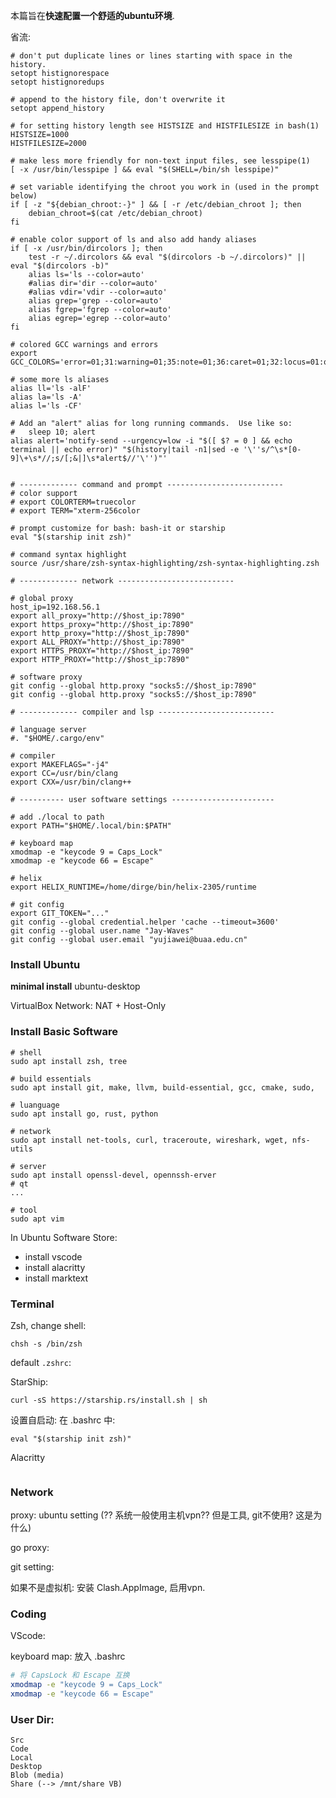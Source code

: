 本篇旨在**快速配置一个舒适的ubuntu环境**.

省流:
```shell
# don't put duplicate lines or lines starting with space in the history.
setopt histignorespace
setopt histignoredups

# append to the history file, don't overwrite it
setopt append_history

# for setting history length see HISTSIZE and HISTFILESIZE in bash(1)
HISTSIZE=1000
HISTFILESIZE=2000

# make less more friendly for non-text input files, see lesspipe(1)
[ -x /usr/bin/lesspipe ] && eval "$(SHELL=/bin/sh lesspipe)"

# set variable identifying the chroot you work in (used in the prompt below)
if [ -z "${debian_chroot:-}" ] && [ -r /etc/debian_chroot ]; then
    debian_chroot=$(cat /etc/debian_chroot)
fi

# enable color support of ls and also add handy aliases
if [ -x /usr/bin/dircolors ]; then
    test -r ~/.dircolors && eval "$(dircolors -b ~/.dircolors)" || eval "$(dircolors -b)"
    alias ls='ls --color=auto'
    #alias dir='dir --color=auto'
    #alias vdir='vdir --color=auto'
    alias grep='grep --color=auto'
    alias fgrep='fgrep --color=auto'
    alias egrep='egrep --color=auto'
fi

# colored GCC warnings and errors
export GCC_COLORS='error=01;31:warning=01;35:note=01;36:caret=01;32:locus=01:quote=01'

# some more ls aliases
alias ll='ls -alF'
alias la='ls -A'
alias l='ls -CF'

# Add an "alert" alias for long running commands.  Use like so:
#   sleep 10; alert
alias alert='notify-send --urgency=low -i "$([ $? = 0 ] && echo terminal || echo error)" "$(history|tail -n1|sed -e '\''s/^\s*[0-9]\+\s*//;s/[;&|]\s*alert$//'\'')"'


# ------------- command and prompt --------------------------
# color support
# export COLORTERM=truecolor
# export TERM="xterm-256color

# prompt customize for bash: bash-it or starship
eval "$(starship init zsh)"

# command syntax highlight
source /usr/share/zsh-syntax-highlighting/zsh-syntax-highlighting.zsh

# ------------- network --------------------------

# global proxy
host_ip=192.168.56.1
export all_proxy="http://$host_ip:7890"
export https_proxy="http://$host_ip:7890"
export http_proxy="http://$host_ip:7890"
export ALL_PROXY="http://$host_ip:7890"
export HTTPS_PROXY="http://$host_ip:7890"
export HTTP_PROXY="http://$host_ip:7890"

# software proxy
git config --global http.proxy "socks5://$host_ip:7890"
git config --global http.proxy "socks5://$host_ip:7890"

# ------------- compiler and lsp --------------------------

# language server
#. "$HOME/.cargo/env"

# compiler
export MAKEFLAGS="-j4"
export CC=/usr/bin/clang
export CXX=/usr/bin/clang++

# ---------- user software settings -----------------------

# add ./local to path
export PATH="$HOME/.local/bin:$PATH"

# keyboard map
xmodmap -e "keycode 9 = Caps_Lock"
xmodmap -e "keycode 66 = Escape"

# helix
export HELIX_RUNTIME=/home/dirge/bin/helix-2305/runtime

# git config
export GIT_TOKEN="..."
git config --global credential.helper 'cache --timeout=3600'
git config --global user.name "Jay-Waves"
git config --global user.email "yujiawei@buaa.edu.cn"
```

### Install Ubuntu

**minimal install** ubuntu-desktop

VirtualBox Network: NAT + Host-Only

### Install Basic Software

```shell
# shell
sudo apt install zsh, tree

# build essentials
sudo apt install git, make, llvm, build-essential, gcc, cmake, sudo, 

# luanguage
sudo apt install go, rust, python

# network
sudo apt install net-tools, curl, traceroute, wireshark, wget, nfs-utils

# server
sudo apt install openssl-devel, opennssh-erver
# qt
...

# tool
sudo apt vim
```

In Ubuntu Software Store:
- install vscode
- install alacritty
- install marktext

### Terminal

Zsh, change shell:

```shell
chsh -s /bin/zsh
```

default `.zshrc`:

StarShip:
```shell
curl -sS https://starship.rs/install.sh | sh
```
设置自启动: 在 .bashrc 中:
```shell
eval "$(starship init zsh)"
```

Alacritty
```shell

```

### Network

proxy: ubuntu setting (?? 系统一般使用主机vpn?? 但是工具, git不使用? 这是为什么)

go proxy:

git setting:

如果不是虚拟机: 安装 Clash.AppImage, 启用vpn.

### Coding

VScode:

keyboard map: 放入 .bashrc
```bash
# 将 CapsLock 和 Escape 互换
xmodmap -e "keycode 9 = Caps_Lock"
xmodmap -e "keycode 66 = Escape"
```

### User Dir:

```
Src
Code
Local
Desktop
Blob (media)
Share (--> /mnt/share VB)
```

